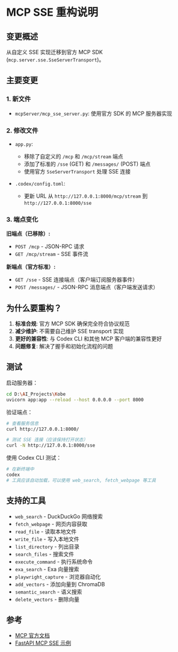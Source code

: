 # MCP SSE 重构说明

## 变更概述

从自定义 SSE 实现迁移到官方 MCP SDK (`mcp.server.sse.SseServerTransport`)。

## 主要变更

### 1. 新文件
- `mcpServer/mcp_sse_server.py`: 使用官方 SDK 的 MCP 服务器实现

### 2. 修改文件
- `app.py`: 
  - 移除了自定义的 `/mcp` 和 `/mcp/stream` 端点
  - 添加了标准的 `/sse` (GET) 和 `/messages/` (POST) 端点
  - 使用官方 `SseServerTransport` 处理 SSE 连接

- `.codex/config.toml`:
  - 更新 URL 从 `http://127.0.0.1:8000/mcp/stream` 到 `http://127.0.0.1:8000/sse`

### 3. 端点变化

**旧端点（已移除）:**
- `POST /mcp` - JSON-RPC 请求
- `GET /mcp/stream` - SSE 事件流

**新端点（官方标准）:**
- `GET /sse` - SSE 连接端点（客户端订阅服务器事件）
- `POST /messages/` - JSON-RPC 消息端点（客户端发送请求）

## 为什么要重构？

1. **标准合规**: 官方 MCP SDK 确保完全符合协议规范
2. **减少维护**: 不需要自己维护 SSE transport 实现
3. **更好的兼容性**: 与 Codex CLI 和其他 MCP 客户端的兼容性更好
4. **问题修复**: 解决了握手和初始化流程的问题

## 测试

启动服务器：
```bash
cd D:\AI_Projects\Kobe
uvicorn app:app --reload --host 0.0.0.0 --port 8000
```

验证端点：
```bash
# 查看服务信息
curl http://127.0.0.1:8000/

# 测试 SSE 连接（应该保持打开状态）
curl -N http://127.0.0.1:8000/sse
```

使用 Codex CLI 测试：
```bash
# 在新终端中
codex
# 工具应该自动加载，可以使用 web_search, fetch_webpage 等工具
```

## 支持的工具

- `web_search` - DuckDuckGo 网络搜索
- `fetch_webpage` - 网页内容获取
- `read_file` - 读取本地文件
- `write_file` - 写入本地文件
- `list_directory` - 列出目录
- `search_files` - 搜索文件
- `execute_command` - 执行系统命令
- `exa_search` - Exa 向量搜索
- `playwright_capture` - 浏览器自动化
- `add_vectors` - 添加向量到 ChromaDB
- `semantic_search` - 语义搜索
- `delete_vectors` - 删除向量

## 参考

- [MCP 官方文档](https://modelcontextprotocol.io/)
- [FastAPI MCP SSE 示例](https://github.com/panz2018/fastapi_mcp_sse)

